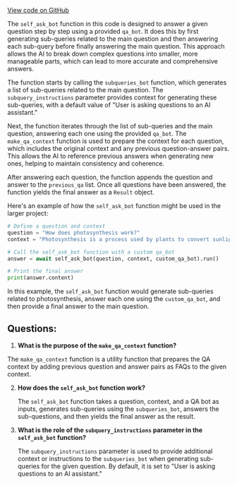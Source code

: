 [View code on GitHub](https://github.com/creatorrr/turbo-chat/blob/master/turbo_chat/bots/self_ask.py)

The `self_ask_bot` function in this code is designed to answer a given question step by step using a provided `qa_bot`. It does this by first generating sub-queries related to the main question and then answering each sub-query before finally answering the main question. This approach allows the AI to break down complex questions into smaller, more manageable parts, which can lead to more accurate and comprehensive answers.

The function starts by calling the `subqueries_bot` function, which generates a list of sub-queries related to the main question. The `subquery_instructions` parameter provides context for generating these sub-queries, with a default value of "User is asking questions to an AI assistant."

Next, the function iterates through the list of sub-queries and the main question, answering each one using the provided `qa_bot`. The `make_qa_context` function is used to prepare the context for each question, which includes the original context and any previous question-answer pairs. This allows the AI to reference previous answers when generating new ones, helping to maintain consistency and coherence.

After answering each question, the function appends the question and answer to the `previous_qa` list. Once all questions have been answered, the function yields the final answer as a `Result` object.

Here's an example of how the `self_ask_bot` function might be used in the larger project:

```python
# Define a question and context
question = "How does photosynthesis work?"
context = "Photosynthesis is a process used by plants to convert sunlight into energy."

# Call the self_ask_bot function with a custom qa_bot
answer = await self_ask_bot(question, context, custom_qa_bot).run()

# Print the final answer
print(answer.content)
```

In this example, the `self_ask_bot` function would generate sub-queries related to photosynthesis, answer each one using the `custom_qa_bot`, and then provide a final answer to the main question.
## Questions: 
 1. **What is the purpose of the `make_qa_context` function?**

   The `make_qa_context` function is a utility function that prepares the QA context by adding previous question and answer pairs as FAQs to the given context.

2. **How does the `self_ask_bot` function work?**

   The `self_ask_bot` function takes a question, context, and a QA bot as inputs, generates sub-queries using the `subqueries_bot`, answers the sub-questions, and then yields the final answer as the result.

3. **What is the role of the `subquery_instructions` parameter in the `self_ask_bot` function?**

   The `subquery_instructions` parameter is used to provide additional context or instructions to the `subqueries_bot` when generating sub-queries for the given question. By default, it is set to "User is asking questions to an AI assistant."